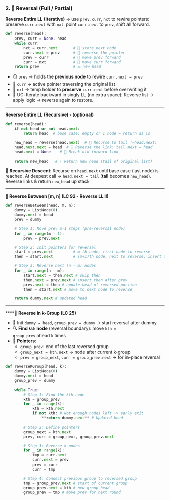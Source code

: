 ### 2. 🔁 **Reversal (Full / Partial)**

**Reverse Entire LL (Iterative)** → use `prev`, `curr`, `nxt` to rewire pointers: preserve `curr.next` with `nxt`, point `curr.next` to `prev`, shift all forward.

```python
def reverse(head):
    prev, curr = None, head
    while curr:
        nxt = curr.next       # 🧠 store next node
        curr.next = prev      # 🔄 reverse the pointer
        prev = curr           # 📍 move prev forward
        curr = nxt            # 📍 move curr forward
    return prev               # 🔚 new head
```

- 🪞 `prev` → holds the **previous node** to rewire `curr.next → prev`
- 🧭 `curr` → active pointer traversing the original list
- 🧷 `nxt` → temp holder to **preserve** `curr.next` before overwriting it
- 🔁 UC: Iterate backward in singly LL (no extra space): Reverse list → apply logic → reverse again to restore.

---

**Reverse Entire LL (Recursive) - (optional)**

```python
def reverse(head):
    if not head or not head.next:
        return head  # base case: empty or 1 node → return as is

    new_head = reverse(head.next)  # 🔽 Recurse to tail (=head.next)
    head.next.next = head  # 🔁 Reverse the link: tail.next = head
    head.next = None    # 🧹 Break old forward link

    return new_head   # ⬆️ Return new head (tail of original list)
```

🔁 **Recursive Descent**: Recurse on `head.next` until base case (last node) is reached. At deepest call → `head.next = tail` (**tail** becomes `new_head`). Reverse links & return `new_head` up stack 

---

**🔁 Reverse Between [m, n] (LC 92 - Reverse LL II)**

```python
def reverseBetween(head, m, n):
    dummy = ListNode(0)
    dummy.next = head
    prev = dummy

    # Step 1: Move prev m-1 steps (pre-reversal node)
    for _ in range(m - 1):
        prev = prev.next

    # Step 2: Init pointers for reversal
    start = prev.next         # m-th node, first node to reverse
    then = start.next         # (m+1)th node, next to reverse, insert after prev

    # Step 3: Reverse next (n - m) nodes
    for _ in range(n - m):
        start.next = then.next # skip then
        then.next = prev.next # insert then after prev
        prev.next = then # update head of reversed portion
        then = start.next # move to next node to reverse

    return dummy.next # updated head
```

---

 ****🔁 **Reverse in k-Group (LC 25)**

- 🧷 Init `dummy → head`, `group_prev = dummy` → start reversal after dummy
- 🔍 **Find `kth` node** (reversal boundary): move `kth = group_prev` ahead `k` times
- 🎯 **Pointers**:
    - `group_prev`: end of the last reversed group
    - `group_next = kth.next` → node after current k-group
    - `prev = group_next`, `curr = group_prev.next` → for in-place reversal

```python
def reverseKGroup(head, k):
    dummy = ListNode(0)
    dummy.next = head
    group_prev = dummy

    while True:
        # Step 1: Find the kth node
        kth = group_prev
        for _ in range(k):
            kth = kth.next
            if not kth: # Not enough nodes left -> early exit
                **return dummy.next** # Updated head

        # Step 2: Define pointers
        group_next = kth.next
        prev, curr = group_next, group_prev.next

        # Step 3: Reverse k nodes
        for _ in range(k):
            tmp = curr.next
            curr.next = prev
            prev = curr
            curr = tmp

        # Step 4: Connect previous group to reversed group
        tmp = group_prev.next # start of current group
        group_prev.next = kth # new group head
        group_prev = tmp # move prev for next round
```
